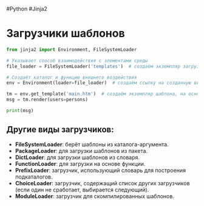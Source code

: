 #Python #Jinja2

# Загрузчики шаблонов

```python
from jinja2 import Environment, FileSystemLoader

# Указывает способ взаимодействия с элементами среды
file_loader = FileSystemLoader('templates')  # создаём экземпляр загрузчика со ссылкой на папку каталог шаблонов

# Создаёт каталог и функцию внешнего воздействия
env = Environment(loader=file_loader)  # создаём ссылку на созданную виртуальную среду, указываем для неё загрузчик 

tm = env.get_template('main.htm')  # создаём экземпляр шаблона, на основе элемента среды (файла)
msg = tm.render(users=persons)

print(msg)
```

## Другие виды загрузчиков:

- **FileSystemLoader**: берёт шаблоны из каталога-аргумента.
- **PackageLoader**: для загрузки шаблонов из пакета.
- **DictLoader**: для загрузки шаблонов из словаря.
- **FunctionLoader**: для загрузки на основе функции.
- **PrefixLoader**: загрузчик, использующий словарь для построения подкаталогов.
- **ChoiceLoader**: загрузчик, содержащий список других загрузчиков (если один не сработает, выбирается следующий).
- **ModuleLoader**: загрузчик для скомпилированных шаблонов.
